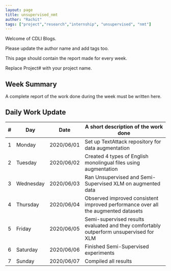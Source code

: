 ```yaml
---
layout: page
title: unsupervised_nmt
author: "Rachit"
tags: ["project","research","internship", "unsupervised", "nmt"]
---
```

Welcome of CDLI Blogs.

Please update the author name and add tags too. 

This page should contain the report made for every week.

Replace Project# with your project name.

## Week Summary

A complete report of the work done during the week must be written here. 


## Daily Work Update

|\#|Day|Date|A short description of the work done|  
|---	|---	|---	|---	|  
|1   	| Monday 	|   2020/06/01	|  Set up TextAttack repository for data augmentation 	|  
|2   	| Tuesday  	|   2020/06/02	|  Created 4 types of English monolingual files using augmentation 	|  
|3   	| Wednesday  	|  2020/06/03 	|  Ran Unsupervised and Semi-Supervised XLM on augmented data 	|  
|4   	| Thursday  	|   2020/06/04	|  Observed improved consistent improved performance over all the augmented datasets 	|  
|5   	| Friday  	|   2020/06/05	|  Semi-supervised results evaluated and they comfortably outperform unsupervised for XLM 	|  
|6   	| Saturday  	|   2020/06/06	|  Finished Semi-Supervised experiments 	|  
|7   	| Sunday  	|   2020/06/07	|  Compiled all results 	|  

